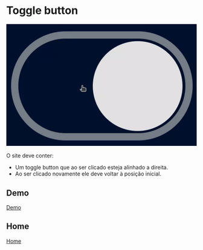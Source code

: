 # Toggle button

![imagem do site](capa.gif)

O site deve conter:

+ Um toggle button que ao ser clicado esteja alinhado a direita.
+ Ao ser clicado novamente ele deve voltar à posição inicial. 

## Demo
[Demo](https://dsordes37.github.io/exercicios_dom/010_toggle)

## Home
[Home](../readme.md)